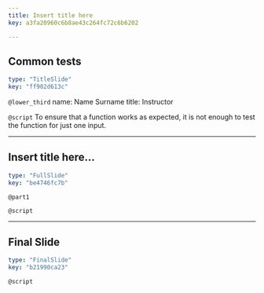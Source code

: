 ```yaml
---
title: Insert title here
key: a3fa20960c6b8ae43c264fc72c6b6202

---
```

## Common tests

```yaml
type: "TitleSlide"
key: "ff902d613c"
```

`@lower_third`
name: Name Surname
title: Instructor


`@script`
To ensure that a function works as expected, it is not enough to test the function for just one input.


---
## Insert title here...

```yaml
type: "FullSlide"
key: "be4746fc7b"
```

`@part1`



`@script`



---
## Final Slide

```yaml
type: "FinalSlide"
key: "b21990ca23"
```

`@script`


